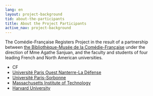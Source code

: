 ```yaml
---
lang: en
layout: project-background
tid: about-the-participants
title: About the Project Participants
active_nav: project-background
---
```


The Com&eacute;die-Fran&ccedil;aise Registers Project in the result of a partnership between [the Biblioth&egrave;que-Mus&eacute;e de la Com&eacute;die-Française](http://www.comedie-francaise.fr/la-comedie-francaise-aujourdhui.php?id=507) under the direction of Mme Agathe Sanjuan, and the faculty and students of four leading French and North American universities.

- CF
- [Universit&eacute; Paris Ouest Nanterre-La D&eacute;fense](https://www.u-paris10.fr/)
- [Universit&eacute; Paris-Sorbonne](http://www.paris-sorbonne.fr/)
- [Massachusetts Institute of Technology](http://web.mit.edu/)
- [Harvard University](http://www.harvard.edu/)